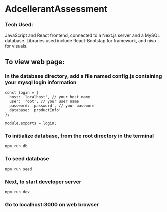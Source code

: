 # AdcellerantAssessment

### Tech Used:
JavaScript and React frontend, connected to a Next.js server and a MySQL database.
Libraries used include React-Bootstap for framework, and nivo for visuals.

## To view web page:

### In the database directory, add a file named config.js containing your mysql login information
```
const login = {
  host: 'localhost', // your host name
  user: 'root', // your user name
  password: 'password', // your password
  database: 'productInfo'
};

module.exports = login;
```

### To initialize database, from the root directory in the terminal
```
npm run db
```

### To seed database 

```
npm run seed
```

### Next, to start developer server
```
npm run dev
```

### Go to localhost:3000 on web browser
